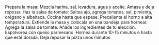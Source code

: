 Prepara la masa: Mezcla harina, sal, levadura, agua y aceite. Amasa y deja reposar.
Haz la salsa de tomate: Saltea ajo, agrega tomates, sal, pimienta, orégano y albahaca. Cocina hasta que espese.
Precalienta el horno a alta temperatura.
Extiende la masa y colócala en una bandeja para hornear.
Agrega la salsa de tomate.
Añade los ingredientes de tu elección.
Espolvorea con queso parmesano.
Hornea durante 10-15 minutos o hasta que esté dorada.
Deja reposar la pizza unos minutos.